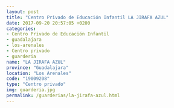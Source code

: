 ```yaml
---
layout: post
title: "Centro Privado de Educación Infantil LA JIRAFA AZUL"
date: 2017-09-20 20:57:05 +0200
categories:
- Centro Privado de Educación Infantil
- guadalajara
- los-arenales
- Centro privado
- guarderia
name: "LA JIRAFA AZUL"
province: "Guadalajara"
location: "Los Arenales"
code: "19009208"
type: "Centro privado"
img: guarderia.jpg
permalink: /guarderias/la-jirafa-azul.html
---
```

